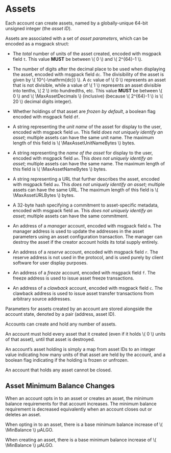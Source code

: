 $$
\newcommand \MinBalance {b_\min}
\newcommand \Asset {\mathrm{Asa}}
\newcommand \MaxAssetDecimals {\Asset_{d,\max}}
\newcommand \MaxAssetNameBytes {\Asset_{n,\max}}
\newcommand \MaxAssetUnitNameBytes {\Asset_{u,\max}}
\newcommand \MaxAssetURLBytes {\Asset_{r,\max}}
$$

# Assets

Each account can create assets, named by a globally-unique 64-bit unsigned
integer (the _asset ID_).

Assets are associated with a set of _asset parameters_, which can be encoded as a
msgpack struct:

- The _total_ number of units of the asset created, encoded with msgpack field `t`.
This value **MUST** be between \\( 0 \\) and \\( 2^{64}-1 \\).

- The number of digits after the decimal place to be used when displaying the asset,
encoded with msgpack field `dc`. The divisibility of the asset is given by \\( 10^{-\mathrm{dc}} \\).
A `dc` value of \\( 0 \\) represents an asset that is not divisible, while a value of \\( 1 \\)
represents an asset divisible into tenths, \\( 2 \\) into hundredths, etc. This value
**MUST** be between \\( 0 \\) and \\( \MaxAssetDecimals \\) (inclusive) (because
\\( 2^{64}-1 \\) is \\( 20 \\) decimal digits integer).

- Whether holdings of that asset are _frozen by default_, a boolean flag encoded
with msgpack field `df`.

- A string representing the _unit name_ of the asset for display to the user, encoded
with msgpack field `un`. This field _does not uniquely identify an asset_; multiple
assets can have the same unit name. The maximum length of this field is \\( \MaxAssetUnitNameBytes \\)
bytes.

- A string representing the _name of the asset_ for display to the user, encoded
with msgpack field `an`. This _does not uniquely identify an asset_; multiple assets
can have the same name. The maximum length of this field is \\( \MaxAssetNameBytes \\)
bytes.

- A string representing a URL that further describes the asset, encoded with msgpack
field `au`. This _does not uniquely identify an asset_; multiple assets can have the
same URL. The maximum length of this field is \\( \MaxAssetURLBytes \\) bytes.

- A 32-byte hash specifying a commitment to asset-specific metadata, encoded with
msgpack field `am`. This _does not uniquely identify an asset_; multiple assets can
have the same commitment.

- An address of a _manager_ account, encoded with msgpack field `m`. The manager
address is used to update the addresses in the asset parameters using an asset
configuration transaction. The manager can destroy the asset if the creator account
holds its total supply entirely.

- An address of a _reserve_ account, encoded with msgpack field `r`. The reserve
address is not used in the protocol, and is used purely by client software for
user display purposes.

- An address of a _freeze_ account, encoded with msgpack field `f`. The freeze
address is used to issue asset freeze transactions.

- An address of a _clawback_ account, encoded with msgpack field `c`. The clawback
address is used to issue asset transfer transactions from arbitrary source addresses.

Parameters for assets created by an account are stored alongside the account state,
denoted by a pair (address, asset ID).

Accounts can create and hold any number of assets.

An account must hold every asset that it created (even if it holds \\( 0 \\) units
of that asset), until that asset is destroyed.

An account’s asset holding is simply a map from asset IDs to an integer value indicating
how many units of that asset are held by the account, and a boolean flag indicating
if the holding is frozen or unfrozen. 

An account that holds any asset cannot be closed.

## Asset Minimum Balance Changes

When an account opts in to an asset or creates an asset, the minimum balance requirements
for that account increases. The minimum balance requirement is decreased equivalently
when an account closes out or deletes an asset.

When opting in to an asset, there is a base minimum balance increase of
\\( \MinBalance \\) μALGO.

When creating an asset, there is a base minimum balance increase of
\\( \MinBalance \\) μALGO.